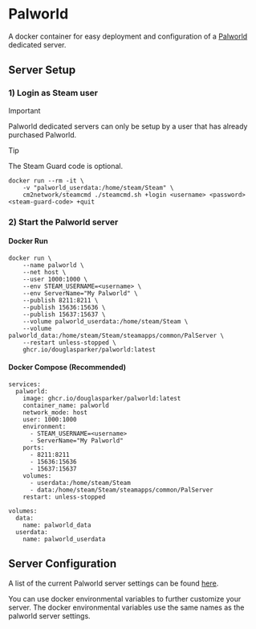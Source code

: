 # Palworld

A docker container for easy deployment and configuration of a [Palworld](https://store.steampowered.com/app/1623730/Palworld/) dedicated server.

## Server Setup

### 1) Login as Steam user

> [!IMPORTANT]  
> Palworld dedicated servers can only be setup by a user that has already purchased Palworld.

> [!TIP]
> The Steam Guard code is optional.

```docker
docker run --rm -it \
    -v "palworld_userdata:/home/steam/Steam" \
    cm2network/steamcmd ./steamcmd.sh +login <username> <password> <steam-guard-code> +quit
```

### 2) Start the Palworld server

#### Docker Run
```docker
docker run \
    --name palworld \
    --net host \
    --user 1000:1000 \
    --env STEAM_USERNAME=<username> \
    --env ServerName="My Palworld" \
    --publish 8211:8211 \
    --publish 15636:15636 \
    --publish 15637:15637 \
    --volume palworld_userdata:/home/steam/Steam \
    --volume palworld_data:/home/steam/Steam/steamapps/common/PalServer \
    --restart unless-stopped \
    ghcr.io/douglasparker/palworld:latest
```

#### Docker Compose (Recommended)

```docker
services:
  palworld:
    image: ghcr.io/douglasparker/palworld:latest
    container_name: palworld
    network_mode: host
    user: 1000:1000
    environment:
      - STEAM_USERNAME=<username>
      - ServerName="My Palworld"
    ports:
      - 8211:8211
      - 15636:15636
      - 15637:15637
    volumes:
      - userdata:/home/steam/Steam
      - data:/home/steam/Steam/steamapps/common/PalServer
    restart: unless-stopped

volumes:
  data:
    name: palworld_data
  userdata:
    name: palworld_userdata
```

## Server Configuration

A list of the current Palworld server settings can be found [here](https://palworldforum.com/t/palworld-server-settings/91).

You can use docker environmental variables to further customize your server. The docker environmental variables use the same names as the palworld server settings.
